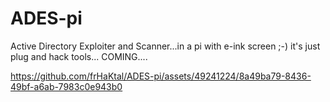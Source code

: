 # ADES-pi
Active Directory Exploiter and Scanner...in a pi with e-ink screen ;-)
it's just plug and hack tools...
COMING....

https://github.com/frHaKtal/ADES-pi/assets/49241224/8a49ba79-8436-49bf-a6ab-7983c0e943b0

